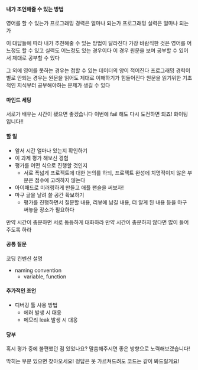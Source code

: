 #### 내가 조언해줄 수 있는 방법

영어를 할 수 있는가
프로그래밍 경력은 얼마나 되는가
프로그래밍 실력은 얼마나 되는가

이 대답들에 따라 내가 추천해줄 수 있는 방법이 달라진다
가장 바람직한 것은 영어를 어느정도 할 수 있고 실력도 어느정도 있는 경우이다
이 경우 원문을 보며 공부할 수 있어서 제대로 공부할 수 있다

그 외에 영어를 못하는 경우는 접할 수 있는 데이터의 양이 적어진다
프로그래밍 경력이 별로 안되는 경우는 원문을 읽어도 제대로 이해하기가 힘들어진다
원문을 읽기위한 기초적인 지식부터 공부해야하는 문제가 생길 수 있다

#### 마인드 세팅

서로가 배우는 시간이 됐으면 좋겠습니다
이번에 fail 해도 다시 도전하면 되죠! 화이팅입니다!!

#### 할 일

- 앞서 시간 얼마나 있는지 확인하기
- 이 과제 평가 해보신 경험
- 평가를 어떤 식으로 진행할 것인지
  - 서로 폭넓게 프로젝트에 대한 논의를 하되, 프로젝트 완성에 치명적이지 않은 부분은 점수에 고려하지 않는다
- 아이패드로 미러링하게 만들고 애플 팬슬을 써보자!
- 마구 글을 날려 쓸 공간 확보하기
  - 평가를 진행하면서 질문할 내용, 리뷰에 남길 내용, 더 알게 된 내용 등을 마구 써놓을 장소가 필요하다

만약 시간이 충분하면 서로 동등하게 대화하라
만약 시간이 충분하지 않다면 많이 들어주도록 하라

#### 공통 질문

코딩 컨벤션 설명
- naming convention
  - variable, function

#### 추가적인 조언

- 디버깅 툴 사용 방법
  - 에러 발생 시 대응
  - 메모리 leak 발생 시 대응

#### 당부

혹시 평가 중에 불편했던 점 있었나요? 말씀해주시면 좋은 방향으로 노력해보겠습니다!

막히는 부분 있으면 찾아오세요! 정답은 못 가르쳐드려도 코드는 같이 봐드릴게요!
